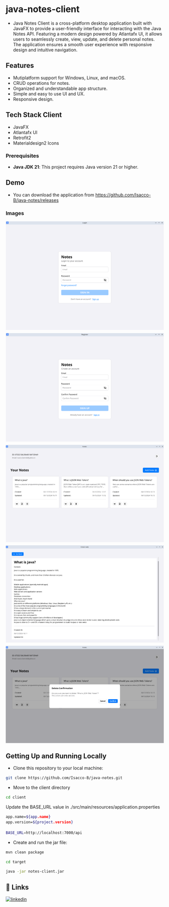 # java-notes-client

- Java Notes Client is a cross-platform desktop application built with JavaFX to provide a user-friendly interface for interacting with the Java Notes API. Featuring a modern design powered by Atlantafx UI, it allows users to seamlessly create, view, update, and delete personal notes. The application ensures a smooth user experience with responsive design and intuitive navigation.


## Features

- Mutiplatform support for Windows, Linux, and macOS.
- CRUD operations for notes.
- Organized and understandable app structure.
- Simple and easy to use UI and UX.
- Responsive design.


## Tech Stack Client

- JavaFX
- Atlantafx UI
- Retrofit2
- Materialdesign2 Icons


### Prerequisites
- **Java JDK 21**: This project requires Java version 21 or higher.


## Demo
- You can download the application from https://github.com/Isacco-B/java-notes/releases


### Images

<div style="display: flex; flex-direction: column; justify-content: space-between; gap: 10px; margin-bottom: 10px">
    <img src="../gitHub/imgs/client_login_form.png">
    <img src="../gitHub/imgs/client_register_form.png">
    <img src="../gitHub/imgs/client_note_list.png">
    <img src="../gitHub/imgs/client_note_detail.png">
    <img src="../gitHub/imgs/client_note_delete.png">
</div>


## Getting Up and Running Locally

- Clone this repository to your local machine:

```bash
git clone https://github.com/Isacco-B/java-notes.git
```

- Move to the client directory

```bash
cd client
```

Update the BASE_URL value in ./src/main/resources/application.properties

```bash
app.name=${app.name}
app.version=${project.version}

BASE_URL=http://localhost:7000/api
```

- Create and run the jar file:

```bash
mvn clean package
```
```bash
cd target
```
```bash
java -jar notes-client.jar
```

## 🔗 Links

[![linkedin](https://img.shields.io/badge/linkedin-0A66C2?style=for-the-badge&logo=linkedin&logoColor=white)](https://www.linkedin.com/in/isacco-bertoli-10aa16252/)
